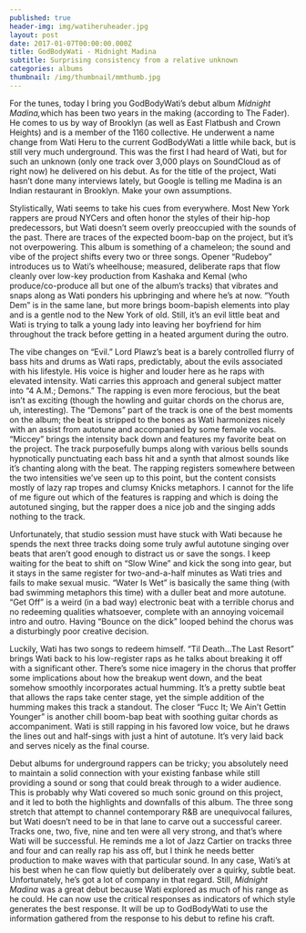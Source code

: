 ```yaml
---
published: true
header-img: img/watiheruheader.jpg
layout: post
date: 2017-01-07T00:00:00.000Z
title: GodBodyWati - Midnight Madina
subtitle: Surprising consistency from a relative unknown
categories: albums
thumbnail: /img/thumbnail/mmthumb.jpg
---
```

<p>For the tunes, today I bring you GodBodyWati&rsquo;s debut album&nbsp;<em>Midnight Madina,</em>which has been two years in the making (according to The Fader). He comes to us by way of Brooklyn (as well as East Flatbush and Crown Heights) and is a member of the 1160 collective. He underwent a name change from Wati Heru to the current GodBodyWati a little while back, but is still very much underground. This was the first I had heard of Wati, but for such an unknown (only one track over 3,000 plays on SoundCloud as of right now) he delivered on his debut. As for the title of the project, Wati hasn&rsquo;t done many interviews lately, but Google is telling me Madina is an Indian restaurant in Brooklyn. Make your own assumptions.</p>
<p>Stylistically, Wati seems to take his cues from everywhere. Most New York rappers are proud NYCers and often honor the styles of their hip-hop predecessors, but Wati doesn&rsquo;t seem overly preoccupied with the sounds of the past. There are traces of the expected boom-bap on the project, but it&rsquo;s not overpowering. This album is something of a chameleon; the sound and vibe of the project shifts every two or three songs. Opener &ldquo;Rudeboy&rdquo; introduces us to Wati&rsquo;s wheelhouse; measured, deliberate raps that flow cleanly over low-key production from Kashaka and Kemal (who produce/co-produce all but one of the album&rsquo;s tracks) that vibrates and snaps along as Wati ponders his upbringing and where he&rsquo;s at now. &ldquo;Youth Dem&rdquo; is in the same lane, but more brings boom-bapish elements into play and is a gentle nod to the New York of old. Still, it&rsquo;s an evil little beat and Wati is trying to talk a young lady into leaving her boyfriend for him throughout the track before getting in a heated argument during the outro.</p>
<p>The vibe changes on &ldquo;Evil.&rdquo; Lord Plawz&rsquo;s beat is a barely controlled flurry of bass hits and drums as Wati raps, predictably, about the evils associated with his lifestyle. His voice is higher and louder here as he raps with elevated intensity. Wati carries this approach and general subject matter into &ldquo;4 A.M.; Demons.&rdquo; The rapping is even more ferocious, but the beat isn&rsquo;t as exciting (though the howling and guitar chords on the chorus are, uh, interesting). The &ldquo;Demons&rdquo; part of the track is one of the best moments on the album; the beat is stripped to the bones as Wati harmonizes nicely with an assist from autotune and accompanied by some female vocals. &ldquo;Miccey&rdquo; brings the intensity back down and features my favorite beat on the project. The track purposefully bumps along with various bells sounds hypnotically punctuating each bass hit and a synth that almost sounds like it&rsquo;s chanting along with the beat. The rapping registers somewhere between the two intensities we&rsquo;ve seen up to this point, but the content consists mostly of lazy rap tropes and clumsy Knicks metaphors. I cannot for the life of me figure out which of the features is rapping and which is doing the autotuned singing, but the rapper does a nice job and the singing adds nothing to the track.</p>
<p>Unfortunately, that studio session must have stuck with Wati because he spends the next three tracks doing some truly awful autotune singing over beats that aren&rsquo;t good enough to distract us or save the songs. I keep waiting for the beat to shift on &ldquo;Slow Wine&rdquo; and kick the song into gear, but it stays in the same register for two-and-a-half minutes as Wati tries and fails to make sexual music. &ldquo;Water Is Wet&rdquo; is basically the same thing (with bad swimming metaphors this time) with a duller beat and more autotune. &ldquo;Get Off&rdquo; is a weird (in a bad way) electronic beat with a terrible chorus and no redeeming qualities whatsoever, complete with an annoying voicemail intro and outro. Having &ldquo;Bounce on the dick&rdquo; looped behind the chorus was a disturbingly poor creative decision.</p>
<p>Luckily, Wati has two songs to redeem himself. &ldquo;Til Death&hellip;The Last Resort&rdquo; brings Wati back to his low-register raps as he talks about breaking it off with a significant other. There&rsquo;s some nice imagery in the chorus that proffer some implications about how the breakup went down, and the beat somehow smoothly incorporates actual humming. It&rsquo;s a pretty subtle beat that allows the raps take center stage, yet the simple addition of the humming makes this track a standout. The closer &ldquo;Fucc It; We Ain&rsquo;t Gettin Younger&rdquo; is another chill boom-bap beat with soothing guitar chords as accompaniment. Wati is still rapping in his favored low voice, but he draws the lines out and half-sings with just a hint of autotune. It&rsquo;s very laid back and serves nicely as the final course.</p>
<p>Debut albums for underground rappers can be tricky; you absolutely need to maintain a solid connection with your existing fanbase while still providing a sound or song that could break through to a wider audience. This is probably why Wati covered so much sonic ground on this project, and it led to both the highlights and downfalls of this album. The three song stretch that attempt to channel contemporary R&amp;B are unequivocal failures, but Wati doesn&rsquo;t need to be in that lane to carve out a successful career. Tracks one, two, five, nine and ten were all very strong, and that&rsquo;s where Wati will be successful. He reminds me a lot of Jazz Cartier on tracks three and four and can really rap his ass off, but I think he needs better production to make waves with that particular sound. In any case, Wati&rsquo;s at his best when he can flow quietly but deliberately over a quirky, subtle beat. Unfortunately, he&rsquo;s got a lot of company in that regard. Still,&nbsp;<em>Midnight Madina&nbsp;</em>was a great debut because Wati explored as much of his range as he could. He can now use the critical responses as indicators of which style generates the best response. It will be up to GodBodyWati to use the information gathered from the response to his debut to refine his craft.</p>
